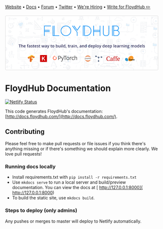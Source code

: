 [Website](https://www.floydhub.com) • [Docs](https://docs.floydhub.com) • [Forum](https://forum.floydhub.com) • [Twitter](https://twitter.com/floydhub_) • [We're Hiring](https://angel.co/floydhub) • [Write for FloydHub ✏️](https://blog.floydhub.com/write-for-floydhub)

[![FloydHub Logo](https://github.com/floydhub/static/blob/master/Group.png)](https://www.floydhub.com)

# FloydHub Documentation

[![Netlify Status](https://api.netlify.com/api/v1/badges/6da180d6-ff32-42ea-8024-56258927e9cd/deploy-status)](https://app.netlify.com/sites/floydhub-docs/deploys)

This code generates FloydHub's documentation: [http://docs.floydhub.com/](http://docs.floydhub.com/).

## Contributing
Please feel free to make pull requests or file issues if you think there's anything missing or if there's something we should explain more clearly. We love pull requests!

### Running docs locally
* Install requirements.txt with `pip install -r requirements.txt`
* Use `mkdocs serve` to run a local server and build/preview documentation. You can view the docs at [ http://127.0.0.1:8000]( http://127.0.0.1:8000)
* To build the static site, use `mkdocs build`.

### Steps to deploy (only admins)
Any pushes or merges to master will deploy to Netlify automatically.

